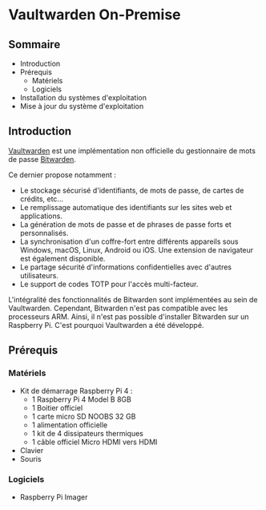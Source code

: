 ﻿# Vaultwarden On-Premise

## Sommaire

- Introduction
- Prérequis
    - Matériels
    - Logiciels
- Installation du systèmes d'exploitation
- Mise à jour du système d'exploitation

## Introduction

[Vaultwarden](https://github.com/dani-garcia/vaultwarden) est une implémentation non officielle du gestionnaire de mots de passe [Bitwarden](https://bitwarden.com/).

Ce dernier propose notamment :
- Le stockage sécurisé d'identifiants, de mots de passe, de cartes de crédits, etc...
- Le remplissage automatique des identifiants sur les sites web et applications.
- La génération de mots de passe et de phrases de passe forts et personnalisés.
- La synchronisation d'un coffre-fort entre différents appareils sous Windows, macOS, Linux, Android ou iOS. Une extension de navigateur est également disponible.
- Le partage sécurité d'informations confidentielles avec d'autres utilisateurs.
- Le support de codes TOTP pour l'accès multi-facteur.

L'intégralité des fonctionnalités de Bitwarden sont implémentées au sein de Vaultwarden. Cependant, Bitwarden n'est pas compatible avec les processeurs ARM. Ainsi, il n'est pas possible d'installer Bitwarden sur un Raspberry Pi. C'est pourquoi Vaultwarden a été développé.

## Prérequis

### Matériels

- Kit de démarrage Raspberry Pi 4 :
    - 1 Raspberry Pi 4 Model B 8GB
    - 1 Boitier officiel
    - 1 carte micro SD NOOBS 32 GB
    - 1 alimentation officielle
    - 1 kit de 4 dissipateurs thermiques
    - 1 câble officiel Micro HDMI vers HDMI
- Clavier
- Souris

### Logiciels

- Raspberry Pi Imager
